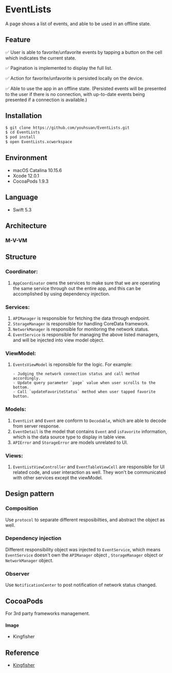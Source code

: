 # EventLists
A page shows a list of events, and able to be used in an offline state. 

## Feature

✅ User is able to favorite/unfavorite events by tapping a button on the cell which indicates the current state.

✅ Pagination is implemented to display the full list.

✅ Action for favorite/unfavorite is persisted locally on the device.

✅ Able to use the app in an offline state. 
(Persisted events will be presented to the user if there is no connection, with up-to-date events being presented if a connection is available.)

## Installation

```bash
$ git clone https://github.com/youhsuan/EventLists.git
$ cd EventLists
$ pod install
$ open EventLists.xcworkspace
```

## Environment

* macOS Catalina 10.15.6
* Xcode 12.0.1
* CocoaPods 1.9.3

## Language

* Swift 5.3

## Architecture

### M-V-VM

## Structure

### Coordinator:
1. `AppCoordinator` owns the services to make sure that we are operating the same service through out the entire app, and this can be accomplished by using dependency injection.

### Services:
1.  `APIManager` is responsible for fetching the data through endpoint.
2.  `StorageManager` is responsible for handling CoreData framework.
3.  `NetworkManager` is responsible for monitoring the network status.
4.  `EventService` is responsible for managing the above listed managers, and will be injected into view model object.

### ViewModel:
1.  `EventsViewModel` is reponsible for the logic. For example:

        - Judging the network connection status and call method accordingly.
        - Update query parameter `page` value when user scrolls to the bottom.
        - Call `updateFavoriteStatus` method when user tapped favorite button.

### Models:
1. `EventList` and `Event` are conform to `Decodable`, which are able to decode from server response.
2. `EventDetail` is the model that contains `Event` and `isFavorite` information, which is the data source type to display in table view.
3. `APIError` and `StorageError` are models unrelated to UI.

### Views:
1. `EventListViewController` and `EventTableViewCell` are responsible for UI related code, and user interaction as well. They won't be communicated with other services except the viewModel.


## Design pattern

### Composition
Use `protocol` to separate different resposibilties, and abstract the object as well.

### Dependency injection
Different responsibility object was injected to `EventService`, which means `EventService` doesn't own the `APIManager` object , `StorageManager` object or `NetworkManager` object.

### Observer
Use `NotificationCenter` to post notification of network status changed.

## CocoaPods

For 3rd party frameworks management.

#### Image

* Kingfisher

## Reference

* [Kingfisher](https://github.com/onevcat/Kingfisher)
